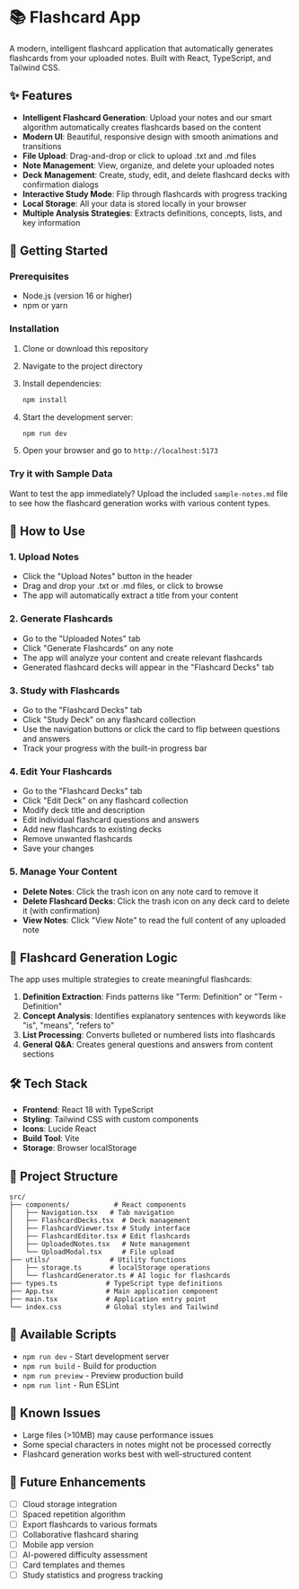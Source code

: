 # 📚 Flashcard App

A modern, intelligent flashcard application that automatically generates flashcards from your uploaded notes. Built with React, TypeScript, and Tailwind CSS.

## ✨ Features

- **Intelligent Flashcard Generation**: Upload your notes and our smart algorithm automatically creates flashcards based on the content
- **Modern UI**: Beautiful, responsive design with smooth animations and transitions
- **File Upload**: Drag-and-drop or click to upload .txt and .md files
- **Note Management**: View, organize, and delete your uploaded notes
- **Deck Management**: Create, study, edit, and delete flashcard decks with confirmation dialogs
- **Interactive Study Mode**: Flip through flashcards with progress tracking
- **Local Storage**: All your data is stored locally in your browser
- **Multiple Analysis Strategies**: Extracts definitions, concepts, lists, and key information

## 🚀 Getting Started

### Prerequisites

- Node.js (version 16 or higher)
- npm or yarn

### Installation

1. Clone or download this repository
2. Navigate to the project directory
3. Install dependencies:
   ```bash
   npm install
   ```

4. Start the development server:
   ```bash
   npm run dev
   ```

5. Open your browser and go to `http://localhost:5173`

### Try it with Sample Data

Want to test the app immediately? Upload the included `sample-notes.md` file to see how the flashcard generation works with various content types.

## 🎯 How to Use

### 1. Upload Notes
- Click the "Upload Notes" button in the header
- Drag and drop your .txt or .md files, or click to browse
- The app will automatically extract a title from your content

### 2. Generate Flashcards
- Go to the "Uploaded Notes" tab
- Click "Generate Flashcards" on any note
- The app will analyze your content and create relevant flashcards
- Generated flashcard decks will appear in the "Flashcard Decks" tab

### 3. Study with Flashcards
- Go to the "Flashcard Decks" tab
- Click "Study Deck" on any flashcard collection
- Use the navigation buttons or click the card to flip between questions and answers
- Track your progress with the built-in progress bar

### 4. Edit Your Flashcards
- Go to the "Flashcard Decks" tab
- Click "Edit Deck" on any flashcard collection
- Modify deck title and description
- Edit individual flashcard questions and answers
- Add new flashcards to existing decks
- Remove unwanted flashcards
- Save your changes

### 5. Manage Your Content
- **Delete Notes**: Click the trash icon on any note card to remove it
- **Delete Flashcard Decks**: Click the trash icon on any deck card to delete it (with confirmation)
- **View Notes**: Click "View Note" to read the full content of any uploaded note

## 🧠 Flashcard Generation Logic

The app uses multiple strategies to create meaningful flashcards:

1. **Definition Extraction**: Finds patterns like "Term: Definition" or "Term - Definition"
2. **Concept Analysis**: Identifies explanatory sentences with keywords like "is", "means", "refers to"
3. **List Processing**: Converts bulleted or numbered lists into flashcards
4. **General Q&A**: Creates general questions and answers from content sections

## 🛠 Tech Stack

- **Frontend**: React 18 with TypeScript
- **Styling**: Tailwind CSS with custom components
- **Icons**: Lucide React
- **Build Tool**: Vite
- **Storage**: Browser localStorage

## 📁 Project Structure

```
src/
├── components/           # React components
│   ├── Navigation.tsx   # Tab navigation
│   ├── FlashcardDecks.tsx  # Deck management
│   ├── FlashcardViewer.tsx # Study interface
│   ├── FlashcardEditor.tsx # Edit flashcards
│   ├── UploadedNotes.tsx   # Note management
│   └── UploadModal.tsx     # File upload
├── utils/               # Utility functions
│   ├── storage.ts       # localStorage operations
│   └── flashcardGenerator.ts # AI logic for flashcards
├── types.ts            # TypeScript type definitions
├── App.tsx             # Main application component
├── main.tsx            # Application entry point
└── index.css           # Global styles and Tailwind
```

## 🔧 Available Scripts

- `npm run dev` - Start development server
- `npm run build` - Build for production
- `npm run preview` - Preview production build
- `npm run lint` - Run ESLint


## 🐛 Known Issues

- Large files (>10MB) may cause performance issues
- Some special characters in notes might not be processed correctly
- Flashcard generation works best with well-structured content

## 🚀 Future Enhancements

- [ ] Cloud storage integration
- [ ] Spaced repetition algorithm  
- [ ] Export flashcards to various formats
- [ ] Collaborative flashcard sharing
- [ ] Mobile app version
- [ ] AI-powered difficulty assessment
- [ ] Card templates and themes
- [ ] Study statistics and progress tracking
